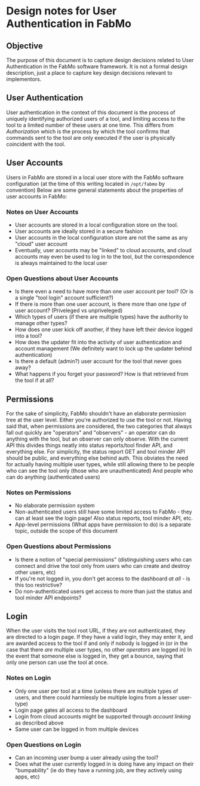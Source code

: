 # Design notes for User Authentication in FabMo

## Objective
The purpose of this document is to capture design decisions related to User Authentication in the FabMo software framework.  It is not a formal design description, just a place to capture key design decisions relevant to implementors.

## User Authentication
User authentication in the context of this document is the process of uniquely identifying authorized users of a tool, and limiting access to the tool to a limited number of these users at one time.  This differs from *Authorization* which is the process by which the tool confirms that commands sent to the tool are only executed if the user is physically coincident with the tool.

## User Accounts
Users in FabMo are stored in a local user store with the FabMo software configuration (at the time of this writing located in `/opt/fabmo` by convention)  Below are some general statements about the properties of user accounts in FabMo:
 
### Notes on User Accounts
 * User accounts are stored in a local configuration store on the tool. 
 * User accounts are ideally stored in a secure fashion
 * User accounts in the local configuration store are not the same as any "cloud" user account
 * Eventually, user accounts may be "linked" to cloud accounts, and cloud accounts may even be used to log in to the tool, but the correspondence is always maintained to the local user

### Open Questions about User Accounts
 * Is there even a need to have more than one user account per tool?  (Or is a single "tool login" account sufficient?)
 * If there is more than one user account, is there more than one *type* of user account?  (Priveleged vs unpriveleged)
 * Which types of users (if there are multiple types) have the authority to manage other types?
 * How does one user kick off another, if they have left their device logged into a tool?
 * How does the updater fit into the activity of user authentication and account management (We definitely want to lock up the updater behind authentication)
 * Is there a default (admin?) user account for the tool that never goes away?
 * What happens if you forget your password?  How is that retrieved from the tool if at all?  

## Permissions
For the sake of simplicity, FabMo shouldn't have an elaborate permission tree at the user level.  Either you're authorized to use the tool or not.  Having said that, when permissions are considered, the two categories that always fall out quickly are "operators" and "observers" - an operator can do anything with the tool, but an observer can only observe.  With the current API this divides things neatly into status reports/tool finder API, and everything else.  For simplicity, the
status report GET and tool minder API should be public, and everything else behind auth.  This obviates the need for actually having multiple user types, while still allowing there to be people who can see the tool only (those who are unauthenticated) And people who can do anything (authenticated users)

### Notes on Permissions
 * No elaborate permission system
 * Non-authenticated users still have some limited access to FabMo - they can at least see the login page!  Also status reports, tool minder API, etc.
 * App-level permissions (What apps have permission to do) is a separate topic, outside the scope of this document

### Open Questions about Permissions
 * Is there a notion of "special permissions" (distinguishing users who can connect and drive the tool only from users who can create and destroy other users, etc)
 * If you're not logged in, you don't get access to the dashboard *at all* - is this too restrictive?
 * Do non-authenticated users get access to more than just the status and tool minder API endpoints?

## Login
When the user visits the tool root URL, if they are not authenticated, they are directed to a login page.  If they have a valid login, they may enter it, and are awarded access to the tool if and only if nobody is logged in (or in the case that there *are* multiple user types, no other *operators* are logged in)  In the event that someone else is logged in, they get a bounce, saying that only one person can use the tool at once.

### Notes on Login
 * Only one user per tool at a time (unless there are multiple types of users, and there could harmlessly be multiple logins from a lesser user-type)
 * Login page gates all access to the dashboard
 * Login from cloud accounts might be supported through *account linking* as described above
 * Same user can be logged in from multiple devices

### Open Questions on Login
 * Can an incoming user bump a user already using the tool?
 * Does what the user currently logged in is doing have any impact on their "bumpability" (ie do they have a running job, are they actively using apps, etc)
